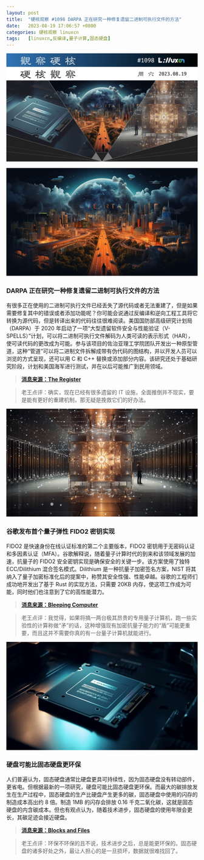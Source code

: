 ```yaml
---
layout: post
title:	"硬核观察 #1098 DARPA 正在研究一种修复遗留二进制可执行文件的方法"
date:	2023-08-19 17:06:57 +0800 
categories:	硬核观察 linuxcn 
tags:	[linuxcn,反编译,量子计算,固态硬盘]
---
```



![](/Asserts/Images/album/202308/19/170411m6tif4mmkbmkzmdm.jpg)


![](/Asserts/Images/album/202308/19/170423bryttn80ttvbv4ap.jpg)


### DARPA 正在研究一种修复遗留二进制可执行文件的方法


有很多正在使用的二进制可执行文件已经丢失了源代码或者无法重建了，但是如果需要修复其中的错误或者添加功能呢？你可能会说通过反编译和逆向工程工具将它转换为源代码，但是转译出来的代码往往很难阅读。美国国防部高级研究计划局（DARPA）于 2020 年启动了一项“大型遗留软件安全与性能验证（V-SPELLS）”计划，可以将二进制可执行文件解码为人类可读的表示形式（HAR），使可读代码的更改成为可能。参与该项目的佐治亚理工学院团队开发出一种原型管道，这种“管道”可以将二进制文件拆解成带有伪代码的图结构，并以开发人员可以浏览的方式呈现，还可以用 C 和 C++ 替换或添加部分内容。该研究还处于基础研究阶段，计划和美国海军进行测试，并在以后可能推广到民用领域。



> 
> **[消息来源：The Register](https://www.theregister.com/2023/08/18/darpa_legacy_binary_patching/)**
> 
> 
> 



> 
> 老王点评：确实，现在已经有很多遗留的 IT 设施，全面推倒并不现实，要是能有更好的重建机制，那无疑是挽救它们的好办法。
> 
> 
> 


![](/Asserts/Images/album/202308/19/170444a83uqtq3nq0tq8uq.jpg)


### 谷歌发布首个量子弹性 FIDO2 密钥实现


FIDO2 是快速身份在线认证标准的第二个主要版本，FIDO2 密钥用于无密码认证和多因素认证（MFA）。谷歌解释说，随着量子计算时代的到来和该领域发展的加速，抗量子的 FIDO2 安全密钥实现是确保安全的关键一步。该方案使用了独特 ECC/Dilithium 混合签名模式。Dilithium 是一种抗量子加密签名方案，NIST 将其纳入了量子加密标准化后的提案中，称赞其安全性强、性能卓越。谷歌的工程师们成功地开发出了基于 Rust 的实现方法，只需要 20KB 内存，使这项工作成为可能，同时他们也注意到了它的高性能潜力。



> 
> **[消息来源：Bleeping Computer](https://www.bleepingcomputer.com/news/security/google-released-first-quantum-resilient-fido2-key-implementation/)**
> 
> 
> 



> 
> 老王点评：我觉得，如果将搞一两台极其昂贵的专用量子计算机，跑一些实验性的计算称做“矛”的话，这种增强现有加密抗量子能力的“盾”可能更重要，而且这并不需要你真的有一台量子计算机就能进行。
> 
> 
> 


![](/Asserts/Images/album/202308/19/170607ehnq3j2qy3nipqjh.jpg)


### 硬盘可能比固态硬盘更环保


人们普遍认为，固态硬盘通常比硬盘更具可持续性，因为固态硬盘没有转动部件，更省电。但根据最新的一项研究，硬盘可能比固态硬盘更环保。而最大的碳排放发生在生产过程中，固态硬盘的生产比硬盘产生更多的碳，固态硬盘中使用的闪存的制造成本高出约 8 倍。制造 1MB 的闪存会排放 0.16 千克二氧化碳，这就是固态硬盘的内含碳成本。但也有观点认为，随着技术进步，固态硬盘的使用年限会更长，其碳足迹会接近硬盘。



> 
> **[消息来源：Blocks and Files](https://blocksandfiles.com/2023/08/18/hdds-may-be-greener-than-ssds/)**
> 
> 
> 



> 
> 老王点评：环保不环保的且不说，技术进步之后，总是能更环保的。固态硬盘的诸多好处之外，最让人担心的是一旦损坏，数据就很难找回了。
> 
> 
>
